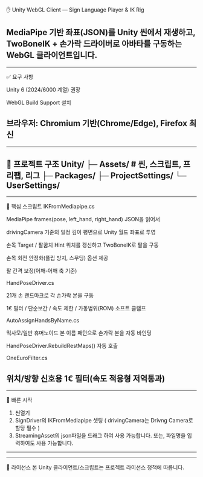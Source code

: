 ✋ Unity WebGL Client — Sign Language Player & IK Rig

MediaPipe 기반 좌표(JSON)를 Unity 씬에서 재생하고, TwoBoneIK + 손가락 드라이버로 아바타를 구동하는 WebGL 클라이언트입니다.
-------





-------
✅ 요구 사항

Unity 6 (2024/6000 계열) 권장

WebGL Build Support 설치

브라우저: Chromium 기반(Chrome/Edge), Firefox 최신
-------





-------
📁 프로젝트 구조
Unity/
├─ Assets/                # 씬, 스크립트, 프리팹, 리그
├─ Packages/
├─ ProjectSettings/
└─ UserSettings/
-------





-------
🧩 핵심 스크립트
IKFromMediapipe.cs

MediaPipe frames(pose, left_hand, right_hand) JSON을 읽어서

drivingCamera 기준의 일정 깊이 평면으로 Unity 월드 좌표로 투영

손목 Target / 팔꿈치 Hint 위치를 갱신하고 TwoBoneIK로 팔을 구동

손목 회전 안정화(플립 방지, 스무딩) 옵션 제공

팔 간격 보정(어깨-어깨 축 기준)

HandPoseDriver.cs

21개 손 랜드마크로 각 손가락 본을 구동

1€ 필터 / 단순보간 / 속도 제한 / 가동범위(ROM) 소프트 클램프

AutoAssignHandsByName.cs

믹사모/일반 휴머노이드 본 이름 패턴으로 손가락 본을 자동 바인딩

HandPoseDriver.RebuildRestMaps() 자동 호출

OneEuroFilter.cs

위치/방향 신호용 1€ 필터(속도 적응형 저역통과)
-------




-------
🚀 빠른 시작
1. 씬열기
2. SignDriver의 IKFromMediapipe 셋팅 ( drivingCamera는 Drivng Camera로 할당 필수 )
3. StreamingAsset의 json파일을 드래그 하여 사용 가능합니다. 또는, 파일명을 입력하여도 사용 가능합니다.
-------



-------
📜 라이선스
본 Unity 클라이언트/스크립트는 프로젝트 라이선스 정책에 따릅니다.
